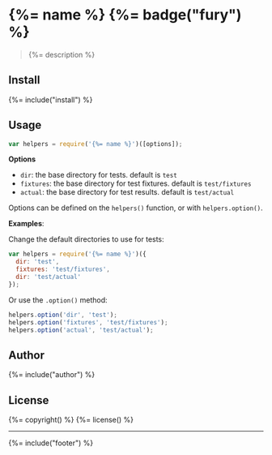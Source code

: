 # {%= name %} {%= badge("fury") %}

> {%= description %}

## Install
{%= include("install") %}


## Usage

```js
var helpers = require('{%= name %}')([options]);
```

**Options**

* `dir`: the base directory for tests. default is `test`
* `fixtures`: the base directory for test fixtures. default is `test/fixtures`
* `actual`: the base directory for test results. default is `test/actual`


Options can be defined on the `helpers()` function, or with `helpers.option()`.

**Examples**:

Change the default directories to use for tests:

```js
var helpers = require('{%= name %}')({
  dir: 'test',
  fixtures: 'test/fixtures',
  dir: 'test/actual'
});
```

Or use the `.option()` method:

```js
helpers.option('dir', 'test');
helpers.option('fixtures', 'test/fixtures');
helpers.option('actual', 'test/actual');
```


## Author
{%= include("author") %}

## License
{%= copyright() %}
{%= license() %}

***

{%= include("footer") %}